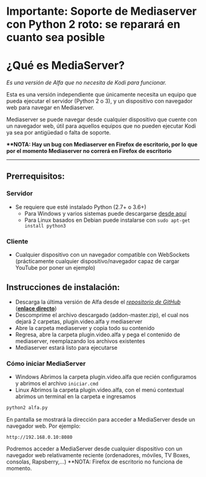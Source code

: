 ﻿# __Importante: Soporte de Mediaserver con Python 2 roto: se reparará en cuanto sea posible__
# ¿Qué es MediaServer?
*Es una versión de Alfa que no necesita de Kodi para funcionar.*

Esta es una versión independiente que únicamente necesita un equipo que pueda ejecutar el servidor (Python 2 o 3), y un dispositivo con navegador web para navegar en Mediaserver.

Mediaserver se puede navegar desde cualquier dispositivo que cuente con un navegador web, útil para aquellos equipos que no pueden ejecutar Kodi ya sea por antigüedad o falta de soporte.

__**NOTA: Hay un bug con Mediaserver en Firefox de escritorio, por lo que por el momento Mediaserver no correrá en Firefox de escritorio__

------------

## Prerrequisitos:
### Servidor
- Se requiere que esté instalado Python (2.7+ o 3.6+)
  - Para Windows y varios sistemas puede descargarse [desde aquí](https://www.python.org/downloads/release/python-2718/ "desde aquí")
  - Para Linux basados en Debian puede instalarse con `sudo apt-get install python3`

### Cliente
- Cualquier dispositivo con un navegador compatible con WebSockets (prácticamente cualquier dispositivo/navegador capaz de cargar YouTube por poner un ejemplo)

## Instrucciones de instalación:
- Descarga la última versión de Alfa desde el [*repositorio de GitHub*](https://github.com/alfa-addon/addon "*repositorio de GitHub*") ([__enlace directo__](https://github.com/alfa-addon/addon/archive/refs/heads/master.zip "__enlace directo__"))
- Descomprime el archivo descargado (addon-master.zip), el cual nos dejará 2 carpetas, plugin.video.alfa y mediaserver
- Abre la carpeta mediaserver y copia todo su contenido
- Regresa, abre la carpeta plugin.video.alfa y pega el contenido de mediaserver, reemplazando los archivos existentes
- Mediaserver estará listo para ejecutarse

### Cómo iniciar MediaServer
- Windows
Abrimos la carpeta plugin.video.alfa que recién configuramos y abrimos el archivo `iniciar.cmd`
- Linux
Abrimos la carpeta plugin.video.alfa, con el menú contextual abrimos un terminal en la carpeta e ingresamos
```python
python2 alfa.py
```

En pantalla se mostrará la dirección para acceder a MediaServer desde un navegador web. Por ejemplo:

`http://192.168.0.10:8080`

Podremos acceder a MediaServer desde cualquier dispositivo con un navegador web relativamente reciente (ordenadores, móviles, TV Boxes, consolas, Rapsberry,...)
**NOTA: Firefox de escritorio no funciona de momento.